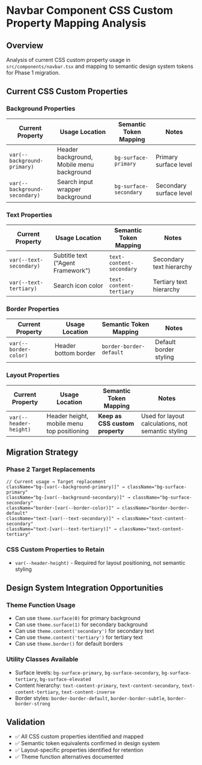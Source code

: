 # Navbar Component CSS Custom Property Mapping Analysis

## Overview
Analysis of current CSS custom property usage in `src/components/navbar.tsx` and mapping to semantic design system tokens for Phase 1 migration.

## Current CSS Custom Properties

### Background Properties
| Current Property | Usage Location | Semantic Token Mapping | Notes |
|------------------|----------------|------------------------|-------|
| `var(--background-primary)` | Header background, Mobile menu background | `bg-surface-primary` | Primary surface level |
| `var(--background-secondary)` | Search input wrapper background | `bg-surface-secondary` | Secondary surface level |

### Text Properties
| Current Property | Usage Location | Semantic Token Mapping | Notes |
|------------------|----------------|------------------------|-------|
| `var(--text-secondary)` | Subtitle text ("Agent Framework") | `text-content-secondary` | Secondary text hierarchy |
| `var(--text-tertiary)` | Search icon color | `text-content-tertiary` | Tertiary text hierarchy |

### Border Properties
| Current Property | Usage Location | Semantic Token Mapping | Notes |
|------------------|----------------|------------------------|-------|
| `var(--border-color)` | Header bottom border | `border-border-default` | Default border styling |

### Layout Properties
| Current Property | Usage Location | Semantic Token Mapping | Notes |
|------------------|----------------|------------------------|-------|
| `var(--header-height)` | Header height, mobile menu top positioning | **Keep as CSS custom property** | Used for layout calculations, not semantic styling |

## Migration Strategy

### Phase 2 Target Replacements
```tsx
// Current usage → Target replacement
className="bg-[var(--background-primary)]" → className="bg-surface-primary"
className="bg-[var(--background-secondary)]" → className="bg-surface-secondary"
className="border-[var(--border-color)]" → className="border-border-default"
className="text-[var(--text-secondary)]" → className="text-content-secondary"
className="text-[var(--text-tertiary)]" → className="text-content-tertiary"
```

### CSS Custom Properties to Retain
- `var(--header-height)` - Required for layout positioning, not semantic styling

## Design System Integration Opportunities

### Theme Function Usage
- Can use `theme.surface(0)` for primary background
- Can use `theme.surface(1)` for secondary background
- Can use `theme.content('secondary')` for secondary text
- Can use `theme.content('tertiary')` for tertiary text
- Can use `theme.border()` for default borders

### Utility Classes Available
- Surface levels: `bg-surface-primary`, `bg-surface-secondary`, `bg-surface-tertiary`, `bg-surface-elevated`
- Content hierarchy: `text-content-primary`, `text-content-secondary`, `text-content-tertiary`, `text-content-inverse`
- Border styles: `border-border-default`, `border-border-subtle`, `border-border-strong`

## Validation
- ✅ All CSS custom properties identified and mapped
- ✅ Semantic token equivalents confirmed in design system
- ✅ Layout-specific properties identified for retention
- ✅ Theme function alternatives documented
